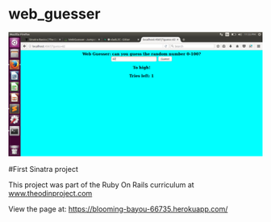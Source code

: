 # web_guesser
![Image Hover Text](/cc.png)

#First Sinatra project

This project was part of the Ruby On Rails curriculum at www.theodinproject.com

View the page at: https://blooming-bayou-66735.herokuapp.com/
